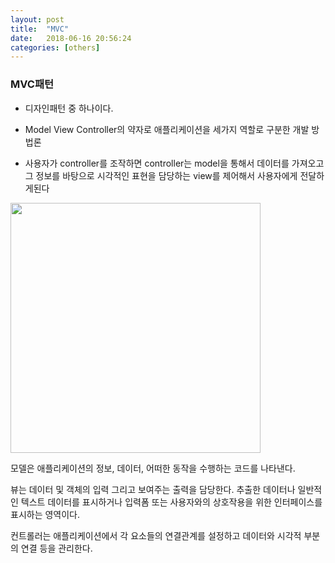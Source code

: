 ```yaml
---
layout: post
title:  "MVC"
date:   2018-06-16 20:56:24
categories: [others]
---
```

### MVC패턴


- 디자인패턴 중 하나이다.

- Model View Controller의 약자로 애플리케이션을 세가지 역할로 구분한 개발 방법론

- 사용자가 controller를 조작하면 controller는 model을 통해서 데이터를 가져오고 그 정보를 바탕으로 시각적인 표현을 담당하는 view를 제어해서 사용자에게 전달하게된다


<img src="https://user-images.githubusercontent.com/26562553/40115166-7f10888c-594a-11e8-8f36-cbf771aa9389.JPG" width="400">


모델은 애플리케이션의 정보, 데이터, 어떠한 동작을 수행하는 코드를 나타낸다.

뷰는 데이터 및 객체의 입력 그리고 보여주는 출력을 담당한다.
추출한 데이터나 일반적인 텍스트 데이터를 표시하거나 입력폼 또는 사용자와의 상호작용을 위한 인터페이스를 표시하는 영역이다.

컨트롤러는 애플리케이션에서 각 요소들의 연결관계를 설정하고 데이터와 시각적 부분의 연결 등을 관리한다.
